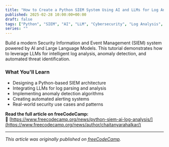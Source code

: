 ```yaml
---
title: "How to Create a Python SIEM System Using AI and LLMs for Log Analysis and Anomaly Detection"
published: 2025-02-28 10:00:00+00:00
draft: false
tags: ["Python", "SIEM", "AI", "LLM", "Cybersecurity", "Log Analysis", "Anomaly Detection"]
series: ""
---
```


Build a modern Security Information and Event Management (SIEM) system powered by AI and Large Language Models. This tutorial demonstrates how to leverage LLMs for intelligent log analysis, anomaly detection, and automated threat identification.

### What You'll Learn

- Designing a Python-based SIEM architecture
- Integrating LLMs for log parsing and analysis
- Implementing anomaly detection algorithms
- Creating automated alerting systems
- Real-world security use cases and patterns

**Read the full article on freeCodeCamp:**  
🔗 [https://www.freecodecamp.org/news/python-siem-ai-log-analysis/](https://www.freecodecamp.org/news/author/chaitanyarahalkar/)

---

*This article was originally published on [freeCodeCamp](https://www.freecodecamp.org/).*
